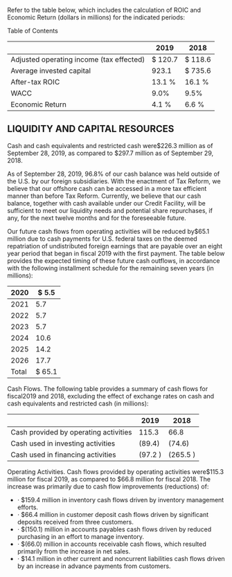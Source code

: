 Refer to the table below, which includes the calculation of ROIC and Economic Return (dollars in millions) for the indicated periods:

Table of Contents

|                                          | 2019    | 2018    |
|------------------------------------------|---------|---------|
| Adjusted operating income (tax effected) | $ 120.7 | $ 118.6 |
| Average invested capital                 | 923.1   | $ 735.6 |
| After-tax ROIC                           | 13.1 %  | 16.1 %  |
| WACC                                     | 9.0%    | 9.5%    |
| Economic Return                          | 4.1 %   | 6.6 %   |

## LIQUIDITY AND CAPITAL RESOURCES

Cash and cash equivalents and restricted cash were$226.3 million as of September 28, 2019, as compared to $297.7 million as of September 29, 2018.

As of September 28, 2019, 96.8% of our cash balance was held outside of the U.S. by our foreign subsidiaries. With the enactment of Tax Reform, we believe that our offshore cash can be accessed in a more tax efficient manner than before Tax Reform. Currently, we believe that our cash balance, together with cash available under our Credit Facility, will be sufficient to meet our liquidity needs and potential share repurchases, if any, for the next twelve months and for the foreseeable future.

Our future cash flows from operating activities will be reduced by$65.1 million due to cash payments for U.S. federal taxes on the deemed repatriation of undistributed foreign earnings that are payable over an eight year period that began in fiscal 2019 with the first payment. The table below provides the expected timing of these future cash outflows, in accordance with the following installment schedule for the remaining seven years (in millions):

| 2020   | $ 5.5   |
|--------|---------|
| 2021   | 5.7     |
| 2022   | 5.7     |
| 2023   | 5.7     |
| 2024   | 10.6    |
| 2025   | 14.2    |
| 2026   | 17.7    |
| Total  | $ 65.1  |

Cash Flows. The following table provides a summary of cash flows for fiscal2019 and 2018, excluding the effect of exchange rates on cash and cash equivalents and restricted cash (in millions):

|                                       | 2019    | 2018     |
|---------------------------------------|---------|----------|
| Cash provided by operating activities | 115.3   | 66.8     |
| Cash used in investing activities     | (89.4)  | (74.6)   |
| Cash used in financing activities     | (97.2 ) | (265.5 ) |

Operating Activities. Cash flows provided by operating activities were$115.3 million for fiscal 2019, as compared to $66.8 million for fiscal 2018. The increase was primarily due to cash flow improvements (reductions) of:

- · $159.4 million in inventory cash flows driven by inventory management efforts.
- · $66.4 million in customer deposit cash flows driven by significant deposits received from three customers.
- · $(150.1) million in accounts payables cash flows driven by reduced purchasing in an effort to manage inventory.
- · $(66.0) million in accounts receivable cash flows, which resulted primarily from the increase in net sales.
- · $14.1 million in other current and noncurrent liabilities cash flows driven by an increase in advance payments from customers.